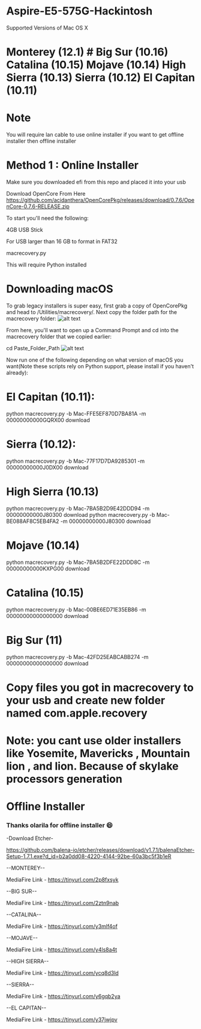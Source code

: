 # Aspire-E5-575G-Hackintosh
Supported Versions of Mac OS X
# Monterey (12.1) # Big Sur (10.16)  Catalina (10.15)  Mojave (10.14)  High Sierra (10.13)  Sierra (10.12)  El Capitan (10.11)

# Note
You will require lan cable to use online installer if you want to get offline installer then offline installer


# Method 1 : Online Installer

Make sure you downloaded efi from this repo and placed it into your usb

Download OpenCore From Here
https://github.com/acidanthera/OpenCorePkg/releases/download/0.7.6/OpenCore-0.7.6-RELEASE.zip


To start you'll need the following:

4GB USB Stick

For USB larger than 16 GB to format in FAT32

macrecovery.py

This will require Python installed

# Downloading macOS
To grab legacy installers is super easy, first grab a copy of OpenCorePkg and head to /Utilities/macrecovery/. Next copy the folder path for the macrecovery folder:
![alt text](https://dortania.github.io/OpenCore-Install-Guide/assets/img/file-path.0aea4278.png)

From here, you'll want to open up a Command Prompt and cd into the macrecovery folder that we copied earlier:

cd Paste_Folder_Path
![alt text](https://cdn.glitch.me/6fd3928f-90f0-4238-b2b3-592896d694fd%2FZrzut%20ekranu%202021-11-12%20223518.png?v=1636752942996)


Now run one of the following depending on what version of macOS you want(Note these scripts rely on Python support, please install if you haven't already):


# El Capitan (10.11):
python macrecovery.py -b Mac-FFE5EF870D7BA81A -m 00000000000GQRX00 download

# Sierra (10.12):
python macrecovery.py -b Mac-77F17D7DA9285301 -m 00000000000J0DX00 download

# High Sierra (10.13)
python macrecovery.py -b Mac-7BA5B2D9E42DDD94 -m 00000000000J80300 download
python macrecovery.py -b Mac-BE088AF8C5EB4FA2 -m 00000000000J80300 download

# Mojave (10.14)
python macrecovery.py -b Mac-7BA5B2DFE22DDD8C -m 00000000000KXPG00 download

# Catalina (10.15)
python macrecovery.py -b Mac-00BE6ED71E35EB86 -m 00000000000000000 download

# Big Sur (11)
python macrecovery.py -b Mac-42FD25EABCABB274 -m 00000000000000000 download

# Copy files you got in macrecovery to your usb and create new folder named com.apple.recovery

# Note: you cant use older installers like Yosemite, Mavericks , Mountain lion , and lion. Because of skylake processors generation





# Offline Installer
### Thanks olarila for offline installer 😄
-Download Etcher-

https://github.com/balena-io/etcher/releases/download/v1.7.1/balenaEtcher-Setup-1.7.1.exe?d_id=b2a0dd08-4220-4144-92be-60a3bc5f3b1eR

--MONTEREY--

MediaFire Link - https://tinyurl.com/2p8fxsyk

--BIG SUR--

MediaFire Link - https://tinyurl.com/2ztn9nab

--CATALINA--

MediaFire Link - https://tinyurl.com/y3mlf4of   

--MOJAVE--

MediaFire Link - https://tinyurl.com/y4ls8a4t

--HIGH SIERRA--

MediaFire Link - https://tinyurl.com/ycq8d3ld

--SIERRA--

MediaFire Link - https://tinyurl.com/y6gqb2ya

--EL CAPITAN--

MediaFire Link - https://tinyurl.com/y37jwjpv
